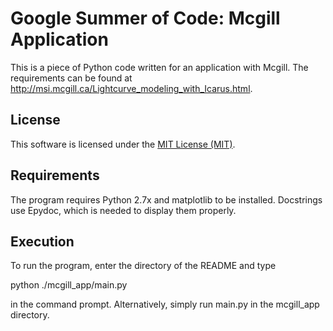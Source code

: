 # Google Summer of Code: Mcgill Application

This is a piece of Python code written for an application with Mcgill.
The requirements can be found at http://msi.mcgill.ca/Lightcurve_modeling_with_Icarus.html.

## License

This software is licensed under the [MIT License (MIT)](LICENSE).

## Requirements

The program requires Python 2.7x and matplotlib to be installed.
Docstrings use Epydoc, which is needed to display them properly.

## Execution

To run the program, enter the directory of the README and type

python ./mcgill_app/main.py

in the command prompt. Alternatively, simply run main.py in the mcgill_app directory.